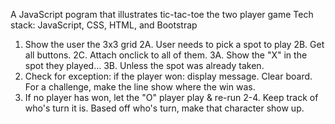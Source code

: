 A JavaScript pogram that illustrates tic-tac-toe the two player game
Tech stack: JavaScript, CSS, HTML, and Bootstrap

1. Show the user the 3x3 grid
   2A. User needs to pick a spot to play
   2B. Get all buttons.
   2C. Attach onclick to all of them.
   3A. Show the "X" in the spot they played...
   3B. Unless the spot was already taken.
2. Check for exception: if the player won: display message. Clear board. For a challenge, make the line show where the win was.
3. If no player has won, let the "O" player play & re-run 2-4. Keep track of who's turn it is. Based off who's turn, make that character show up.
